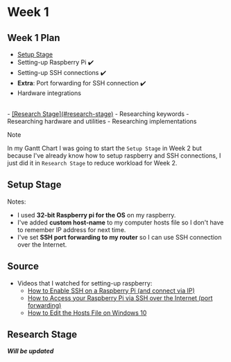 # Week 1

## Week 1 Plan

- <u>[Setup Stage](#setup-stage)</u> 
- Setting-up Raspberry Pi ✔️
- Setting-up SSH connections ✔️
- **Extra**: Port forwarding for SSH connection ✔️
- Hardware integrations
<br>
- <u>[Research Stage](#research-stage)</u>
- Researching keywords
- Researching hardware and utilities
- Researching implementations

> [!NOTE]
> In my Gantt Chart I was going to start the `Setup Stage` in Week 2 but because I've already know how to setup raspberry and SSH connections, I just did it in `Research Stage` to reduce workload for Week 2.

## Setup Stage

Notes:

- I used **32-bit Raspberry pi for the OS** on my raspberry.
- I've added **custom host-name** to my computer hosts file so I don't have to remember IP address for next time.
- I've set **SSH port forwarding to my router** so I can use SSH connection over the Internet.

## Source

- Videos that I watched for setting-up raspberry:
    - [How to Enable SSH on a Raspberry Pi (and connect via IP)](https://www.youtube.com/watch?v=63yw7b0NuWc&t=319s&ab_channel=TonyTeachesTech)
    - [How to Access your Raspberry Pi via SSH over the Internet (port forwarding)](https://www.youtube.com/watch?v=ZKfnGqMrnug&ab_channel=TonyTeachesTech)
    - [How to Edit the Hosts File on Windows 10](https://www.youtube.com/watch?v=Htn3WojEdMI&t=158s&ab_channel=TonyTeachesTech)


## Research Stage

***Will be updated***